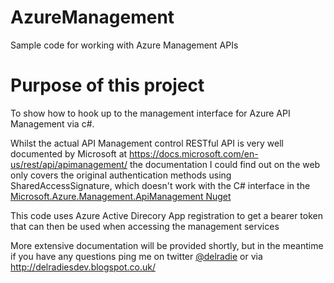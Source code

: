# AzureManagement
Sample code for working with Azure Management APIs

# Purpose of this project
To show how to hook up to the management interface for Azure API Management via c#.

Whilst the actual API Management control RESTful API is very well documented by Microsoft at https://docs.microsoft.com/en-us/rest/api/apimanagement/ the documentation I could find out on the web only covers the original authentication methods using SharedAccessSignature, which doesn't work with the C# interface in the [Microsoft.Azure.Management.ApiManagement Nuget](https://www.nuget.org/packages/Microsoft.Azure.Management.ApiManagement/)

This code uses Azure Active Direcory App registration to get a bearer token that can then be used when accessing the management services

More extensive documentation will be provided shortly, but in the meantime if you have any questions ping me on twitter [@delradie](https://twitter.com/delradie) or via http://delradiesdev.blogspot.co.uk/

